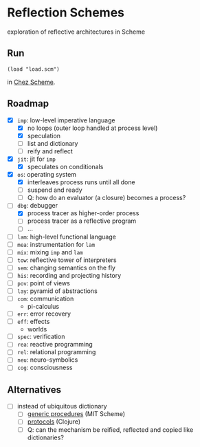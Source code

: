 # Reflection Schemes

exploration of reflective architectures in Scheme

## Run

`(load "load.scm")`

in [Chez Scheme](http://cisco.github.io/ChezScheme/).

## Roadmap

- [x] `imp`: low-level imperative language
  - [x] no loops (outer loop handled at process level)
  - [x] speculation
  - [ ] list and dictionary
  - [ ] reify and reflect
- [x] `jit`: jit for `imp`
  - [x] speculates on conditionals
- [x] `os`: operating system
  - [x] interleaves process runs until all done
  - [ ] suspend and ready
  - [ ] Q: how do an evaluator (a closure) becomes a process?
- [ ] `dbg`: debugger
  - [x] process tracer as higher-order process
  - [ ] process tracer as a reflective program
  - [ ] ...
- [ ] `lam`: high-level functional language
- [ ] `mea`: instrumentation for `lam`
- [ ] `mix`: mixing `imp` and `lam`
- [ ] `tow`: reflective tower of interpreters
- [ ] `sem`: changing semantics on the fly
- [ ] `his`: recording and projecting history
- [ ] `pov`: point of views
- [ ] `lay`: pyramid of abstractions
- [ ] `com`: communication
  - pi-calculus
- [ ] `err`: error recovery
- [ ] `eff`: effects
  - worlds
- [ ] `spec`: verification
- [ ] `rea`: reactive programming
- [ ] `rel`: relational programming
- [ ] `neu`: neuro-symbolics
- [ ] `cog`: consciousness

## Alternatives

- [ ] instead of ubiquitous dictionary
  - [ ] [generic procedures](https://www.gnu.org/software/mit-scheme/documentation/mit-scheme-sos/Generic-Procedures.html#Generic-Procedures) (MIT Scheme)
  - [ ] [protocols](https://clojure.org/reference/protocols) (Clojure)
  - [ ] Q: can the mechanism be reified, reflected and copied like dictionaries?
